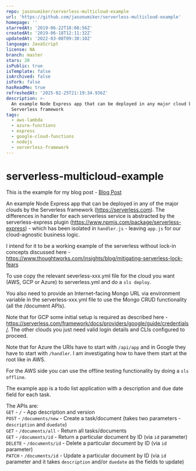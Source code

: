```yaml
---
repo: jasonumiker/serverless-multicloud-example
url: 'https://github.com/jasonumiker/serverless-multicloud-example'
homepage: ''
starredAt: '2019-06-22T18:08:56Z'
createdAt: '2019-06-18T12:11:32Z'
updatedAt: '2022-03-08T09:30:10Z'
language: JavaScript
license: NA
branch: master
stars: 20
isPublic: true
isTemplate: false
isArchived: false
isFork: false
hasReadMe: true
refreshedAt: '2025-02-25T21:19:34.936Z'
description: >-
  An example Node Express app that can be deployed in any major cloud by the
  Serverless framework
tags:
  - aws-lambda
  - azure-functions
  - express
  - google-cloud-functions
  - nodejs
  - serverless-framework
---
```


# serverless-multicloud-example

This is the example for my blog post - [Blog Post](blogpost.md)

An example Node Express app that can be deployed in any of the major clouds by the Serverless framework (https://serverless.com). The differences in handler for each serverless service is abstracted by the serverless-express plugin (https://www.npmjs.com/package/serverless-express) - which has been isolated in `handler.js` - leaving `app.js` for our cloud-agnostic business logic.

I intend for it to be a working example of the serverless without lock-in concepts discussed here - https://www.thoughtworks.com/insights/blog/mitigating-serverless-lock-fears

To use copy the relevant severless-xxx.yml file for the cloud you want (AWS, GCP or Azure) to serverless.yml and do a `sls deploy`.

You also need to provide an Internet-facing Mongo URL via environment variable in the serverless-xxx.yml file to use the Mongo CRUD functionality (all the /document APIs).

Note that for GCP some initial setup is required as described here - https://serverless.com/framework/docs/providers/google/guide/credentials/. The other clouds you just need valid login details and CLIs configured to proceed.

Note that for Azure the URIs have to start with `/api/app` and in Google they have to start with `/handler`. I am investigating how to have them start at the root like in AWS.

For the AWS side you can use the offline testing functionality by doing a `sls offline`.

The example app is a todo list application with a description and due date field for each task.

The APIs are:  
`GET` - `/` - App description and version  
`POST` - `/documents/new` - Create a task/document (takes two parameters - `description` and `duedate`)  
`GET` - `/documents/all` - Return all tasks/documents  
`GET` - `/documents/id` - Return a particular document by ID (via `id` parameter)  
`DELETE` - `/documents/id` - Delete a particular document by ID (via `id` parameter)  
`PATCH` - `/documents/id` - Update a particular document by ID (via `id` parameter and it takes `description` and/or `duedate` as the fields to update)
